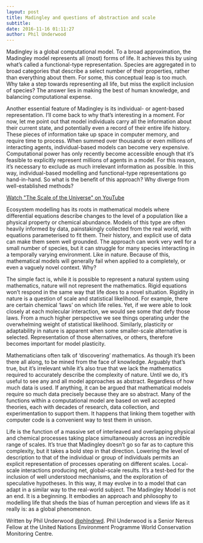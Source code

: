 ```yaml
---
layout: post
title: Madingley and questions of abstraction and scale
subtitle:
date: 2016-11-16 01:11:27
author: Phil Underwood
---
```


Madingley is a global computational model. To a broad approximation, the Madingley model represents all (most) forms of life. It achieves this by using what’s called a functional-type representation. Species are aggregated in to broad categories that describe a select number of their properties, rather than everything about them. For some, this conceptual leap is too much. Why take a step towards representing all life, but miss the explicit inclusion of species? The answer lies in making the best of human knowledge, and balancing computational expense.

Another essential feature of Madingley is its individual- or agent-based representation. I’ll come back to why that’s interesting in a moment. For now, let me point out that model individuals carry all the information about their current state, and potentially even a record of their entire life history. These pieces of information take up space in computer memory, and require time to process. When summed over thousands or even millions of interacting agents, individual-based models can become very expensive. Computational power has only recently become accessible enough that it’s feasible to explicitly represent millions of agents in a model. For this reason, it’s necessary to exclude as much irrelevant information as possible. In this way, individual-based modelling and functional-type representations go hand-in-hand. So what is the benefit of this approach? Why diverge from well-established methods?

[Watch "The Scale of the Universe" on YouTube](https://www.youtube.com/watch?v=uaGEjrADGPA)

Ecosystem modelling has its roots in mathematical models where differential equations describe changes to the level of a population like a physical property or chemical abundance. Models of this type are often heavily informed by data, painstakingly collected from the real world, with equations parameterised to fit them. Their history, and explicit use of data can make them seem well grounded. The approach can work very well for a small number of species, but it can struggle for many species interacting in a temporally varying environment. Like in nature. Because of this, mathematical models will generally fail when applied to a completely, or even a vaguely novel context. Why?

The simple fact is, while it is possible to represent a natural system using mathematics, nature will not represent the mathematics. Rigid equations won’t respond in the same way that life does to a novel situation. Rigidity in nature is a question of scale and statistical likelihood. For example, there are certain chemical ‘laws’ on which life relies. Yet, if we were able to look closely at each molecular interaction, we would see some that defy those laws. From a much higher perspective we see things operating under the overwhelming weight of statistical likelihood. Similarly, plasticity or adaptability in nature is apparent when some smaller-scale alternative is selected. Representation of those alternatives, or others, therefore becomes important for model plasticity.

Mathematicians often talk of ‘discovering’ mathematics. As though it’s been there all along, to be mined from the face of knowledge. Arguably that’s true, but it’s irrelevant while it’s also true that we lack the mathematics required to accurately describe the complexity of nature. Until we do, it’s useful to see any and all model approaches as abstract. Regardless of how much data is used. If anything, it can be argued that mathematical models require so much data precisely because they are so abstract. Many of the functions within a computational model are based on well accepted theories, each with decades of research, data collection, and experimentation to support them. It happens that linking them together with computer code is a convenient way to test them in unison.

Life is the function of a massive set of interleaved and overlapping physical and chemical processes taking place simultaneously across an incredible range of scales. It’s true that Madingley doesn’t go so far as to capture this complexity, but it takes a bold step in that direction. Lowering the level of description to that of the individual or group of individuals permits an explicit representation of processes operating on different scales. Local-scale interactions producing net, global-scale results. It’s a test-bed for the inclusion of well understood mechanisms, and the exploration of speculative hypotheses. In this way, it may evolve in to a model that can adapt in a similar way to the real-world subject. The Madingley Model is not an end. It is a beginning. It embodies an approach and philosophy to modelling life that sheds the bias of human perception and views life as it really is: as a global phenomenon.

Written by Phil Underwood [@phlndrwd](http://twitter.com/phlndrwd).
Phil Underwood is a Senior Nereus Fellow at the United Nations Environment Programme World Conservation Monitoring Centre.
